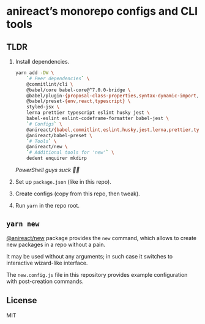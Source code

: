 # anireact’s monorepo configs and CLI tools

## TLDR

1. Install dependencies.

    ```bash
    yarn add -DW \
        `# Peer dependencies` \
        @commitlint/cli \
        @babel/core babel-core@^7.0.0-bridge \
        @babel/plugin-{proposal-class-properties,syntax-dynamic-import,transform-runtime} \
        @babel/preset-{env,react,typescript} \
        styled-jsx \
        lerna prettier typescript eslint husky jest \
        babel-eslint eslint-codeframe-formatter babel-jest \
        `# Configs` \
        @anireact/{babel,commitlint,eslint,husky,jest,lerna,prettier,typescript}-config \
        @anireact/babel-preset \
        `# Tools` \
        @anireact/new \
        `# Additional tools for 'new'` \
        dedent enquirer mkdirp
    ```

    _PowerShell guys suck 🤷‍♀️_

2. Set up `package.json` (like in this repo).
3. Create configs (copy from this repo, then tweak).
4. Run `yarn` in the repo root.

## `yarn new`

[@anireact/new] package provides the `new` command,
which allows to create new packages in a repo without a pain.

It may be used without any arguments;
in such case it switches to interactive wizard-like interface.

The `new.config.js` file in this repository provides example configuration
with post-creation commands.

## License

MIT

[@anireact/new]: https://github.com/anireact/tooling/tree/master/@anireact/new

